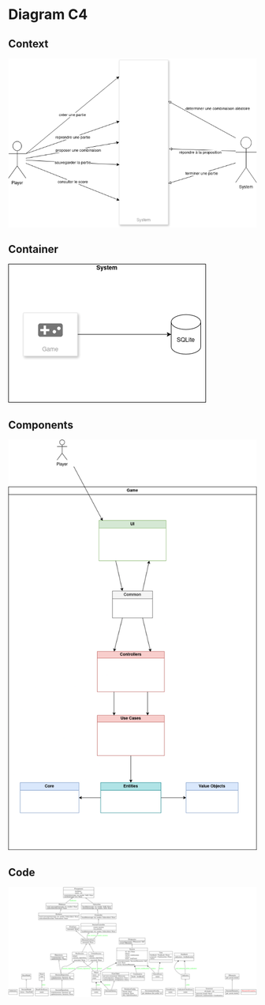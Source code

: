 # Diagram C4

## Context

<img src="diagrams/c4/context.png" alt="context">

## Container

<img src="diagrams/c4/container.png" alt="container">

## Components

<img src="diagrams/c4/components.png" alt="components">

## Code

<img src="diagrams/c4/code.png" alt="code">
